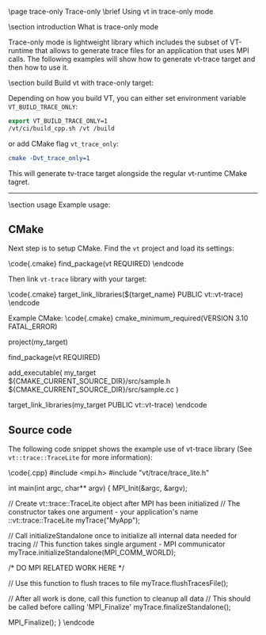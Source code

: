 \page trace-only Trace-only
\brief Using vt in trace-only mode

\section introduction What is trace-only mode

Trace-only mode is lightweight library which includes the subset of VT-runtime that allows to generate trace files for an application that uses MPI calls.
The following examples will show how to generate vt-trace target and then how to use it.

\section build Build vt with trace-only target:

Depending on how you build VT, you can either set environment variable `VT_BUILD_TRACE_ONLY`:
```cmake
export VT_BUILD_TRACE_ONLY=1
/vt/ci/build_cpp.sh /vt /build
```

or add CMake flag `vt_trace_only`:


```cmake
cmake -Dvt_trace_only=1
```

This will generate tv-trace target alongside the regular vt-runtime CMake tagret.

***

\section usage Example usage:

## CMake
Next step is to setup CMake. Find the `vt` project and load its settings:


\code{.cmake}
find_package(vt REQUIRED)
\endcode

Then link `vt-trace` library with your target:


\code{.cmake}
target_link_libraries(${target_name} PUBLIC vt::vt-trace)
\endcode


Example CMake:
\code{.cmake}
cmake_minimum_required(VERSION 3.10 FATAL_ERROR)

project(my_target)

find_package(vt REQUIRED)

add_executable(
  my_target
  ${CMAKE_CURRENT_SOURCE_DIR}/src/sample.h
  ${CMAKE_CURRENT_SOURCE_DIR}/src/sample.cc
)

target_link_libraries(my_target PUBLIC vt::vt-trace)
\endcode

## Source code

The following code snippet shows the example use of vt-trace library (See `vt::trace::TraceLite` for more information):

\code{.cpp}
#include <mpi.h>
#include "vt/trace/trace_lite.h"

int main(int argc, char** argv) {
  MPI_Init(&argc, &argv);

  // Create vt::trace::TraceLite object after MPI has been initialized
  // The constructor takes one argument - your application's name
  ::vt::trace::TraceLite myTrace("MyApp");


  // Call initializeStandalone once to initialize all internal data needed for tracing
  // This function takes single argument - MPI communicator
  myTrace.initializeStandalone(MPI_COMM_WORLD);

  /*
     DO MPI RELATED WORK HERE
  */

  // Use this function to flush traces to file
  myTrace.flushTracesFile();

  // After all work is done, call this function to cleanup all data
  // This should be called before calling 'MPI_Finalize'
  myTrace.finalizeStandalone();

  MPI_Finalize();
}
\endcode


